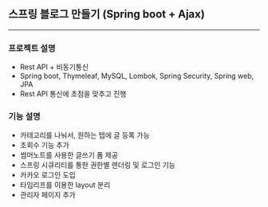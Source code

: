 ## 스프링 블로그 만들기 (Spring boot + Ajax)

<hr/>

### 프로젝트 설명

- Rest API + 비동기통신 
- Spring boot, Thymeleaf, MySQL, Lombok, Spring Security, Spring web, JPA
- Rest API 통신에 초점을 맞추고 진행


### 기능 설명

- 카테고리를 나눠서, 원하는 탭에 글 등록 가능
- 조회수 기능 추가
- 썸머노트를 사용한 글쓰기 폼 제공
- 스프링 시큐리티를 통한 권한별 렌더링 및 로그인 기능
- 카카오 로그인 도입
- 타임리프를 이용한 layout 분리
- 관리자 페이지 추가
